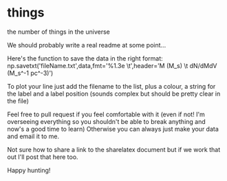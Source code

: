 # things
the number of things in the universe

We should probably write a real readme at some point...

Here's the function to save the data in the right format:
np.savetxt('fileName.txt',data,fmt='%1.3e \t',header='M (M_s) \t dN/dMdV (M_s^-1 pc^-3)')

To plot your line just add the filename to the list, plus a colour, a string for the label and a label position
(sounds complex but should be pretty clear in the file)

Feel free to pull request if you feel comfortable with it (even if not! I'm overseeing everything so you shouldn't be able to break anything and now's a good time to learn)
Otherwise you can always just make your data and email it to me.

Not sure how to share a link to the sharelatex document but if we work that out I'll post that here too.

Happy hunting!
